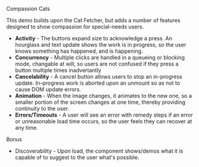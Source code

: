 Compassion Cats

This demo builds upon the Cat Fetcher, but adds a number of features designed to show compassion for special-needs users.

- **Activity** - The buttons expand size to acknowledge a press. An hourglass and text update shows the work is in progress, so the user knows something has happened, and is happening.
- **Concurrency** - Multiple clicks are handled in a queueing or blocking mode, changable at will, so users are not confused if they press a button multiple times inadvertantly
- **Cancelability** - A cancel button allows users to stop an in-progress update. In-progress work is aborted upon an unmount so as not to cause DOM update errors.
- **Animation** - When the image changes, it animates to the new one, so a smaller portion of the screen changes at one time, thereby providing continuity to the user.
- **Errors/Timeouts** - A user will see an error with remedy steps if an error or unreasonable load time occurs, so the user feels they can recover at any time.

Bonus

- Discoverability - Upon load, the component shows/demos what it is capable of to suggest to the user what's possible.
